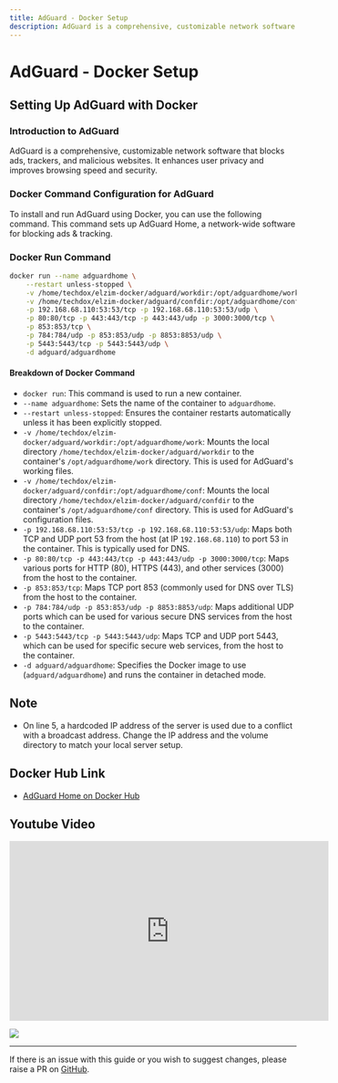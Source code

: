 ```yaml
---
title: AdGuard - Docker Setup
description: AdGuard is a comprehensive, customizable network software that blocks ads, trackers, and malicious websites. It enhances user privacy and improves browsing speed and security.
---
```

# AdGuard - Docker Setup

## Setting Up AdGuard with Docker

### Introduction to AdGuard
AdGuard is a comprehensive, customizable network software that blocks ads, trackers, and malicious websites. It enhances user privacy and improves browsing speed and security.

### Docker Command Configuration for AdGuard
To install and run AdGuard using Docker, you can use the following command. This command sets up AdGuard Home, a network-wide software for blocking ads & tracking.

### Docker Run Command

```bash
docker run --name adguardhome \
    --restart unless-stopped \
    -v /home/techdox/elzim-docker/adguard/workdir:/opt/adguardhome/work \
    -v /home/techdox/elzim-docker/adguard/confdir:/opt/adguardhome/conf \
    -p 192.168.68.110:53:53/tcp -p 192.168.68.110:53:53/udp \
    -p 80:80/tcp -p 443:443/tcp -p 443:443/udp -p 3000:3000/tcp \
    -p 853:853/tcp \
    -p 784:784/udp -p 853:853/udp -p 8853:8853/udp \
    -p 5443:5443/tcp -p 5443:5443/udp \
    -d adguard/adguardhome
```

#### Breakdown of Docker Command
- `docker run`: This command is used to run a new container.
- `--name adguardhome`: Sets the name of the container to `adguardhome`.
- `--restart unless-stopped`: Ensures the container restarts automatically unless it has been explicitly stopped.
- `-v /home/techdox/elzim-docker/adguard/workdir:/opt/adguardhome/work`: Mounts the local directory `/home/techdox/elzim-docker/adguard/workdir` to the container's `/opt/adguardhome/work` directory. This is used for AdGuard's working files.
- `-v /home/techdox/elzim-docker/adguard/confdir:/opt/adguardhome/conf`: Mounts the local directory `/home/techdox/elzim-docker/adguard/confdir` to the container's `/opt/adguardhome/conf` directory. This is used for AdGuard's configuration files.
- `-p 192.168.68.110:53:53/tcp -p 192.168.68.110:53:53/udp`: Maps both TCP and UDP port 53 from the host (at IP `192.168.68.110`) to port 53 in the container. This is typically used for DNS.
- `-p 80:80/tcp -p 443:443/tcp -p 443:443/udp -p 3000:3000/tcp`: Maps various ports for HTTP (80), HTTPS (443), and other services (3000) from the host to the container.
- `-p 853:853/tcp`: Maps TCP port 853 (commonly used for DNS over TLS) from the host to the container.
- `-p 784:784/udp -p 853:853/udp -p 8853:8853/udp`: Maps additional UDP ports which can be used for various secure DNS services from the host to the container.
- `-p 5443:5443/tcp -p 5443:5443/udp`: Maps TCP and UDP port 5443, which can be used for specific secure web services, from the host to the container.
- `-d adguard/adguardhome`: Specifies the Docker image to use (`adguard/adguardhome`) and runs the container in detached mode.

## Note
- On line 5, a hardcoded IP address of the server is used due to a conflict with a broadcast address. Change the IP address and the volume directory to match your local server setup.

## Docker Hub Link
- [AdGuard Home on Docker Hub](https://hub.docker.com/r/adguard/adguardhome)

## Youtube Video

<iframe width="560" height="315" src="https://www.youtube.com/embed/a3rej5UVvKo?si=-wik4SQoF-A-WGEt" title="YouTube video player" frameborder="0" allow="accelerometer; autoplay; clipboard-write; encrypted-media; gyroscope; picture-in-picture; web-share" allowfullscreen></iframe>

<a href="https://www.buymeacoffee.com/techdox"><img src="https://img.buymeacoffee.com/button-api/?text=Buy me a cup of tea&emoji=🍵&slug=techdox&button_colour=FFDD00&font_colour=000000&font_family=Cookie&outline_colour=000000&coffee_colour=ffffff" /></a>


---

If there is an issue with this guide or you wish to suggest changes, please raise a PR on [GitHub](https://github.com/Techdox/techdox-docs).
